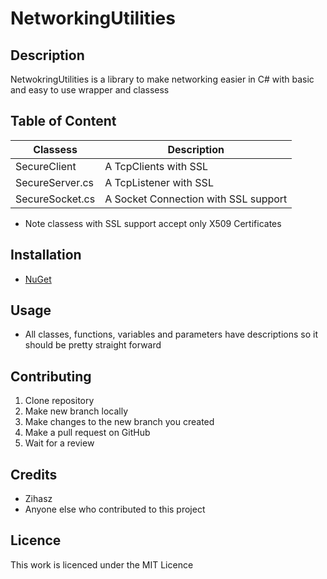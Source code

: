 # NetworkingUtilities

## Description

NetwokringUtilities is a library to make networking easier in C# with basic and easy to use wrapper and classess

## Table of Content

| Classess        | Description                          |
| --------------- | ------------------------------------ |
| SecureClient    | A TcpClients with SSL                |
| SecureServer.cs | A TcpListener with SSL               |
| SecureSocket.cs | A Socket Connection with SSL support |

-   Note classess with SSL support accept only X509 Certificates

## Installation

-   [NuGet](https://nuget.org/)

## Usage

-   All classes, functions, variables and parameters have descriptions so it should be pretty straight forward

## Contributing

1. Clone repository
2. Make new branch locally
3. Make changes to the new branch you created
4. Make a pull request on GitHub
5. Wait for a review

## Credits

-   Zihasz
-   Anyone else who contributed to this project

## Licence

This work is licenced under the MIT Licence
